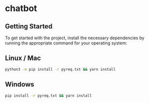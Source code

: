 # chatbot

## Getting Started
To get started with the project, install the necessary dependencies by running the appropriate command for your operating system:
## Linux / Mac
```sh
python3 -m pip install -r pyreq.txt && yarn install
```
## Windows
```sh
pip install -r pyreq.txt && yarn install
```


